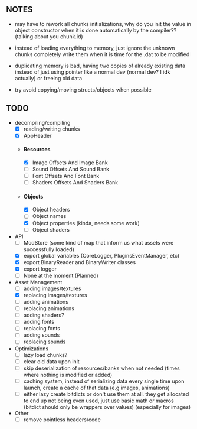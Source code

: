 ## NOTES
- may have to rework all chunks initializations, why do you init the value in
object constructor when it is done automatically by the compiler?? (talking about you chunk.id)

- instead of loading everything to memory, just ignore the unknown chunks completely
write them when it is time for the .dat to be modified

- duplicating memory is bad, having two copies of already existing data instead of
just using pointer like a normal dev (normal dev? I idk actually) or freeing old data

- try avoid copying/moving structs/objects when possible

## TODO
- decompiling/compiling
    - [x] reading/writing chunks
    - [x] AppHeader
    - #### Resources
        - [x] Image Offsets And Image Bank
        - [ ] Sound Offsets And Sound Bank
        - [ ] Font Offsets And Font Bank
        - [ ] Shaders Offsets And Shaders Bank
    - #### Objects
        - [x] Object headers
        - [ ] Object names
        - [x] Object properties (kinda, needs some work)
        - [ ] Object shaders
- API
    - [ ] ModStore (some kind of map that inform us what assets were successfully loaded)
    - [x] export global variables (CoreLogger, PluginsEventManager, etc)
    - [x] export BinaryReader and BinaryWriter classes
    - [x] export logger
    - [ ] None at the moment (Planned)
- Asset Management
    - [ ] adding images/textures
    - [x] replacing images/textures
    - [ ] adding animations
    - [ ] replacing animations
    - [ ] adding shaders?
    - [ ] adding fonts
    - [ ] replacing fonts
    - [ ] adding sounds
    - [ ] replacing sounds
- Optimizations
    - [ ] lazy load chunks?
    - [ ] clear old data upon init
    - [ ] skip deserialization of resources/banks when not needed (times where nothing is modified or added)
    - [ ] caching system, instead of serializing data every single time upon launch, create a cache of that data (e.g images, animations)
    - [ ] either lazy create bitdicts or don't use them at all. they get allocated to end up not being even used, just use basic math or macros (bitdict should only be wrappers over values) (especially for images)
- Other
    - [ ] remove pointless headers/code